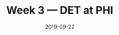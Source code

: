 ---
layout: game
title: Week 3 — DET at PHI
season: 2019
game_id: 2019_03_DET_PHI
week: 3
date: 2019-09-22
home_team: PHI
away_team: DET
final_home: 24
final_away: 27
pbp_url: /assets/data/pbp/2019/2019_03_DET_PHI.csv.gz
---